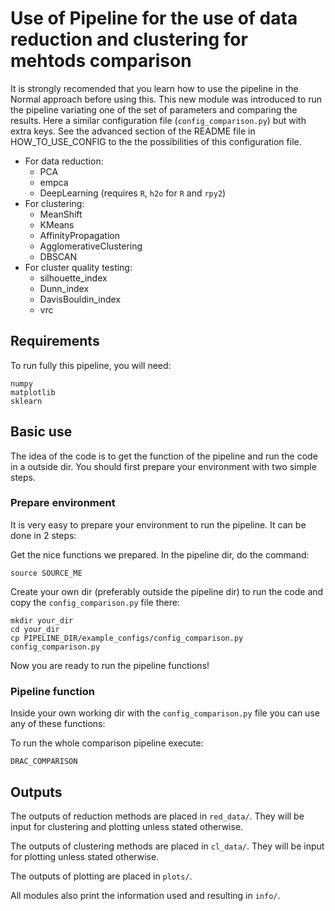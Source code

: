 # Use of Pipeline for the use of data reduction and clustering for mehtods comparison
It is  strongly recomended that you learn how to use the pipeline in the Normal approach before using this.
This new module was introduced to run the pipeline variating one of the set of parameters and comparing the results.
Here a similar configuration file (`config_comparison.py`) but with extra keys.
See the advanced section of the README file in HOW_TO_USE_CONFIG to the the possibilities of this configuration file.

* For data reduction:
	* PCA
	* empca
	* DeepLearning (requires `R`, `h2o` for `R` and `rpy2`)
* For clustering:
	* MeanShift
	* KMeans
	* AffinityPropagation
	* AgglomerativeClustering
	* DBSCAN
* For cluster quality testing:
	* silhouette_index
	* Dunn_index
	* DavisBouldin_index
	* vrc

## Requirements
To run fully this pipeline, you will need:

	numpy
	matplotlib
	sklearn

## Basic use
The idea of the code is to get the function of the pipeline and run the code in a outside dir.
You should first prepare your environment with two simple steps.

### Prepare environment
It is very easy to prepare your environment to run the pipeline.
It can be done in 2 steps:

Get the nice functions we prepared. In the pipeline dir, do the command:

	source SOURCE_ME

Create your own dir (preferably outside the pipeline dir) to run the code and copy the `config_comparison.py` file there:

	mkdir your_dir
	cd your_dir
	cp PIPELINE_DIR/example_configs/config_comparison.py config_comparison.py

Now you are ready to run the pipeline functions!

### Pipeline function
Inside your own working dir with the `config_comparison.py` file you can use any of these functions:

To run the whole comparison pipeline execute:

	DRAC_COMPARISON

## Outputs
The outputs of reduction methods are placed in `red_data/`.
They will be input for clustering and plotting unless stated otherwise.

The outputs of clustering methods are placed in `cl_data/`.
They will be input for plotting unless stated otherwise.

The outputs of plotting are placed in `plots/`.

All modules also print the information used and resulting in `info/`.
